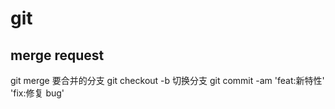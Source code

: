 # git

## merge request

git merge 要合并的分支
git checkout -b 切换分支
git commit -am 'feat:新特性' 'fix:修复 bug'
